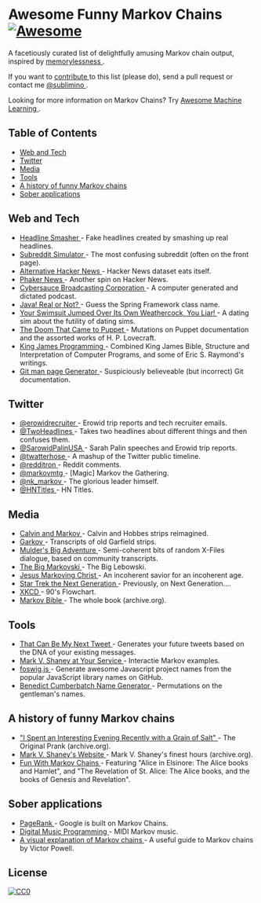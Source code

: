 <h1>
 Awesome Funny Markov Chains
 <a href="https://github.com/sindresorhus/awesome">
  <img alt="Awesome" src="https://cdn.rawgit.com/sindresorhus/awesome/d7305f38d29fed78fa85652e3a63e154dd8e8829/media/badge.svg"/>
 </a>
</h1>
<p>
 A facetiously curated list of delightfully amusing Markov chain output, inspired by
 <a href="https://en.wikipedia.org/wiki/Memorylessness">
  memorylessness
 </a>
 .
</p>
<p>
 If you want to
 <a href="https://github.com/sublimino/awesome-funny-markov/blob/master/contributing.md">
  contribute
 </a>
 to this list (please do), send a pull request or contact me
 <a href="https://twitter.com/sublimino">
  @sublimino
 </a>
 .
</p>
<p>
 Looking for more information on Markov Chains? Try
 <a href="https://github.com/josephmisiti/awesome-machine-learning">
  Awesome Machine Learning
 </a>
 .
</p>
<h2>
 Table of Contents
</h2>
<ul>
 <li>
  <a href="#web-and-tech">
   Web and Tech
  </a>
 </li>
 <li>
  <a href="#twitter">
   Twitter
  </a>
 </li>
 <li>
  <a href="#media">
   Media
  </a>
 </li>
 <li>
  <a href="#tools">
   Tools
  </a>
 </li>
 <li>
  <a href="#a-history-of-funny-markov-chains">
   A history of funny Markov chains
  </a>
 </li>
 <li>
  <a href="#sober-applications">
   Sober applications
  </a>
 </li>
</ul>
<h2>
 Web and Tech
</h2>
<ul>
 <li>
  <a href="http://www.headlinesmasher.com/best/all">
   Headline Smasher
  </a>
  - Fake headlines created by smashing up real headlines.
 </li>
 <li>
  <a href="https://www.reddit.com/r/subredditsimulator">
   Subreddit Simulator
  </a>
  - The most confusing subreddit (often on the front page).
 </li>
 <li>
  <a href="https://news.ycombniator.com/">
   Alternative Hacker News
  </a>
  - Hacker News dataset eats itself.
 </li>
 <li>
  <a href="http://lou.wtf/phaker-news/">
   Phaker News
  </a>
  - Another spin on Hacker News.
 </li>
 <li>
  <a href="http://www.x11r5.com/radio/">
   Cybersauce Broadcasting Corporation
  </a>
  - A computer generated and dictated podcast.
 </li>
 <li>
  <a href="http://java.metagno.me/">
   Java! Real or Not?
  </a>
  - Guess the Spring Framework class name.
 </li>
 <li>
  <a href="http://patchworkdollgames.com/yourswimsuit/">
   Your Swimsuit Jumped Over Its Own Weathercock, You Liar!
  </a>
  - A dating sim about the futility of dating sims.
 </li>
 <li>
  <a href="http://thedoomthatcametopuppet.tumblr.com/">
   The Doom That Came to Puppet
  </a>
  - Mutations on Puppet documentation and the assorted works of H. P. Lovecraft.
 </li>
 <li>
  <a href="http://kingjamesprogramming.tumblr.com/">
   King James Programming
  </a>
  - Combined King James Bible, Structure and Interpretation of Computer Programs, and some of Eric S. Raymond's writings.
 </li>
 <li>
  <a href="http://git-man-page-generator.lokaltog.net/">
   Git man page Generator
  </a>
  - Suspiciously believeable (but incorrect) Git documentation.
 </li>
</ul>
<h2>
 Twitter
</h2>
<ul>
 <li>
  <a href="https://twitter.com/erowidrecruiter">
   @erowidrecruiter
  </a>
  - Erowid trip reports and tech recruiter emails.
 </li>
 <li>
  <a href="https://twitter.com/TwoHeadlines">
   @TwoHeadlines
  </a>
  - Takes two headlines about different things and then confuses them.
 </li>
 <li>
  <a href="https://twitter.com/SarowidPalinUSA">
   @SarowidPalinUSA
  </a>
  - Sarah Palin speeches and Erowid trip reports.
 </li>
 <li>
  <a href="https://twitter.com/twatterhose">
   @twatterhose
  </a>
  - A mashup of the Twitter public timeline.
 </li>
 <li>
  <a href="https://twitter.com/redditron">
   @redditron
  </a>
  - Reddit comments.
 </li>
 <li>
  <a href="https://twitter.com/markovmtg">
   @markovmtg
  </a>
  - [Magic] Markov the Gathering.
 </li>
 <li>
  <a href="https://twitter.com/nk_markov">
   @nk_markov
  </a>
  - The glorious leader himself.
 </li>
 <li>
  <a href="https://twitter.com/HNTitles">
   @HNTitles
  </a>
  - HN Titles.
 </li>
</ul>
<h2>
 Media
</h2>
<ul>
 <li>
  <a href="http://joshmillard.com/markov/calvin/">
   Calvin and Markov
  </a>
  - Calvin and Hobbes strips reimagined.
 </li>
 <li>
  <a href="http://joshmillard.com/garkov/">
   Garkov
  </a>
  - Transcripts of old Garfield strips.
 </li>
 <li>
  <a href="http://muldersbigadventure.com/markov/">
   Mulder's Big Adventure
  </a>
  - Semi-coherent bits of random X-Files dialogue, based on community transcripts.
 </li>
 <li>
  <a href="http://joshmillard.com/markov/lebowski/">
   The Big Markovski
  </a>
  - The Big Lebowski.
 </li>
 <li>
  <a href="http://joshmillard.com/markov/christ/">
   Jesus Markoving Christ
  </a>
  - An incoherent savior for an incoherent age.
 </li>
 <li>
  <a href="http://joshmillard.com/markov/sttng/">
   Star Trek the Next Generation
  </a>
  - Previously, on Next Generation....
 </li>
 <li>
  <a href="https://xkcd.com/210/">
   XKCD
  </a>
  - 90's Flowchart.
 </li>
 <li>
  <a href="https://web.archive.org/web/20081224025955/http://www.markovbible.com/">
   Markov Bible
  </a>
  - The whole book (archive.org).
 </li>
</ul>
<h2>
 Tools
</h2>
<ul>
 <li>
  <a href="http://yes.thatcan.be/my/next/tweet/">
   That Can Be My Next Tweet
  </a>
  - Generates your future tweets based on the DNA of your existing messages.
 </li>
 <li>
  <a href="http://www.yisongyue.com/shaney/">
   Mark V. Shaney at Your Service
  </a>
  - Interactie Markov examples.
 </li>
 <li>
  <a href="http://mrsharpoblunto.github.io/foswig.js/">
   foswig.js
  </a>
  - Generate awesome Javascript project names from the popular JavaScript library names on GitHub.
 </li>
 <li>
  <a href="http://benedictcumberbatchgenerator.tumblr.com/">
   Benedict Cumberbatch Name Generator
  </a>
  - Permutations on the gentleman's names.
 </li>
</ul>
<h2>
 A history of funny Markov chains
</h2>
<ul>
 <li>
  <a href="https://web.archive.org/web/20011101013348/http://www.sincity.com/penn-n-teller/pcc/shaney.html">
   "I Spent an Interesting Evening Recently with a Grain of Salt"
  </a>
  - The Original Prank (archive.org).
 </li>
 <li>
  <a href="https://web.archive.org/web/19970418070034/http://softway.com.au/people/mvs/">
   Mark V. Shaney's Website
  </a>
  - Mark V. Shaney's finest hours (archive.org).
 </li>
 <li>
  <a href="http://www.eblong.com/zarf/markov/">
   Fun With Markov Chains
  </a>
  - Featuring "Alice in Elsinore: The Alice books and Hamlet", and "The Revelation of St. Alice: The Alice books, and the books of Genesis and Revelation".
 </li>
</ul>
<h2>
 Sober applications
</h2>
<ul>
 <li>
  <a href="https://en.wikipedia.org/wiki/PageRank?oldformat=true#Damping_factor">
   PageRank
  </a>
  - Google is built on Markov Chains.
 </li>
 <li>
  <a href="http://peabody.sapp.org/class/dmp2/lab/markov1/">
   Digital Music Programming
  </a>
  - MIDI Markov music.
 </li>
 <li>
  <a href="http://setosa.io/blog/2014/07/26/markov-chains/">
   A visual explanation of Markov chains
  </a>
  - A useful guide to Markov chains by Victor Powell.
 </li>
</ul>
<h2>
 License
</h2>
<p>
 <a href="https://creativecommons.org/publicdomain/zero/1.0/">
  <img alt="CC0" src="http://mirrors.creativecommons.org/presskit/buttons/88x31/svg/cc-zero.svg"/>
 </a>
</p>
